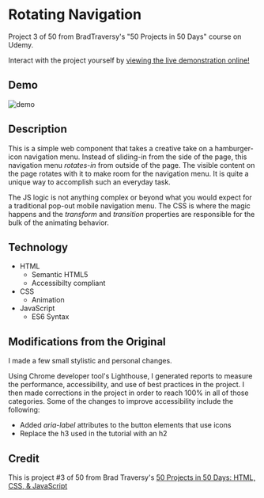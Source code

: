 # Rotating Navigation

Project 3 of 50 from BradTraversy's "50 Projects in 50 Days" course on Udemy.

Interact with the project yourself by [viewing the live demonstration online!](https://mdillemuth.github.io/rotating-navigation/)

## Demo

![demo](demo.gif)

## Description

This is a simple web component that takes a creative take on a hamburger-icon navigation menu. Instead of sliding-in from the side of the page, this navigation menu _rotates-in_ from outside of the page. The visible content on the page rotates with it to make room for the navigation menu. It is quite a unique way to accomplish such an everyday task.

The JS logic is not anything complex or beyond what you would expect for a traditional pop-out mobile navigation menu. The CSS is where the magic happens and the _transform_ and _transition_ properties are responsible for the bulk of the animating behavior.

## Technology

- HTML
  - Semantic HTML5
  - Accessibilty compliant
- CSS
  - Animation
- JavaScript
  - ES6 Syntax

## Modifications from the Original

I made a few small stylistic and personal changes.

Using Chrome developer tool's Lighthouse, I generated reports to measure the performance, accessibility, and use of best practices in the project. I then made corrections in the project in order to reach 100% in all of those categories. Some of the changes to improve accessibility include the following:

- Added _aria-label_ attributes to the button elements that use icons
- Replace the h3 used in the tutorial with an h2

## Credit

This is project #3 of 50 from Brad Traversy's [50 Projects in 50 Days: HTML, CSS, & JavaScript](https://www.udemy.com/couse/50-projects-50-days/)
